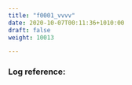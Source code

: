 ```yaml
---
title: "f0001_vvvv"
date: 2020-10-07T00:11:36+1010:00
draft: false
weight: 10013

---
```


### Log reference: <no value>

```
